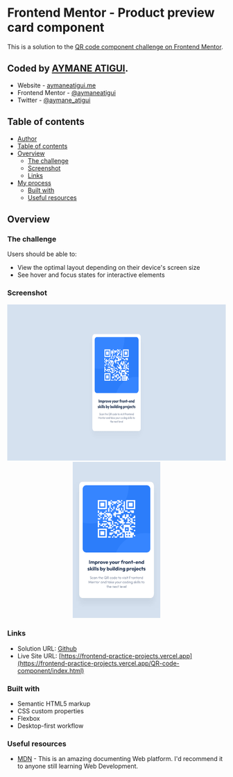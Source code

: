 # Frontend Mentor - Product preview card component

This is a solution to the [QR code component challenge on Frontend Mentor](https://www.frontendmentor.io/challenges/qr-code-component-iux_sIO_H).

## Coded by [AYMANE ATIGUI](https://github.com/aymaneatigui).

- Website - [aymaneatigui.me](https://www.aymaneatigui.me)
- Frontend Mentor - [@aymaneatigui](https://www.frontendmentor.io/profile/aymaneatigui)
- Twitter - [@aymane_atigui](https://twitter.com/aymane_atigui)

## Table of contents

- [Author](#author)
- [Table of contents](#table-of-contents)
- [Overview](#overview)
  - [The challenge](#the-challenge)
  - [Screenshot](#screenshot)
  - [Links](#links)
- [My process](#my-process)
  - [Built with](#built-with)
  - [Useful resources](#useful-resources)

## Overview

### The challenge

Users should be able to:

- View the optimal layout depending on their device's screen size
- See hover and focus states for interactive elements

### Screenshot

<p align="center">
  <img height="360" src="./Readme/Desktop.png">
  <img height="360" src="./Readme/Phone.png">
</p>

### Links

- Solution URL: [Github](https://github.com/aymaneatigui/Frontend-Practice/tree/main/rating-card)
- Live Site URL: [https://frontend-practice-projects.vercel.app](https://frontend-practice-projects.vercel.app/QR-code-component/index.html)


### Built with

- Semantic HTML5 markup
- CSS custom properties
- Flexbox
- Desktop-first workflow

### Useful resources

- [MDN](https://developer.mozilla.org/) - This is an amazing documenting Web platform. I'd recommend it to anyone still learning Web Development.
